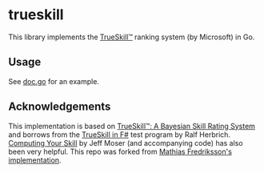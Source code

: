 # trueskill

This library implements the [TrueSkill™](http://research.microsoft.com/en-us/projects/trueskill/) ranking system (by Microsoft) in Go.

## Usage

See [doc.go](doc.go) for an example.

## Acknowledgements

This implementation is based on [TrueSkill™: A Bayesian Skill Rating System](http://research.microsoft.com/apps/pubs/default.aspx?id=67956) and borrows from the [TrueSkill in F#](http://blogs.technet.com/b/apg/archive/2008/06/16/trueskill-in-f.aspx) test program by Ralf Herbrich. [Computing Your Skill](http://www.moserware.com/2010/03/computing-your-skill.html) by Jeff Moser (and accompanying code) has also been very helpful. This repo was forked from [Mathias Fredriksson's implementation](https://github.com/mafredri/go-trueskill).
